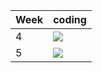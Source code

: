 | Week | coding |
| --- | --- |
| 4 |  ![](https://github.com/kmaooad/coding-19w04-linda4321/workflows/Grading/badge.svg) |
| 5 |  ![](https://github.com/kmaooad/coding-19W05-linda4321/workflows/Grading/badge.svg) |
